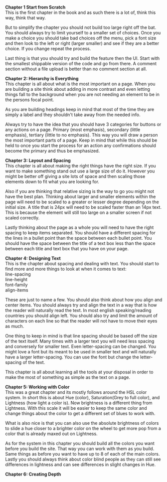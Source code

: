 **Chapter 1 Start from Scratch**  
This is the first chapter in the book and as such there is a lot of, think this way, think that way.  
  
But to simplify the chapter you should not build too large right off the bat. You should always try to limit yourself to a smaller set of choices. Once you make a choice you should take bad choices off the menu, pick a font size and then look to the left or right (larger smaller) and see if they are a better choice. If you change repeat the process.  
  
Last thing is that you should try and build the feature then the UI. Start with the smallest shippable version of the code and go from there. A comment section without a file upload is better than no comment section at all.  
  
**Chapter 2: Hierarchy is Everything**  
This chapter is all about what is the most important on a page. When you are building a site think about adding in more contrast and even letting things fall to the background when you are not needing an element to be in the persons focal point.  
  
As you are building headings keep in mind that most of the time they are simply a label and they shouldn't take away from the needed info.  
  
Always try to have the idea that you should have 3 categories for buttons or any actions on a page. Primary (most emphasis), secondary (little emphasis), tertiary (little to no emphasis). This way you will draw a person the most important parts of a page. Keep in mind that while this should be held to once you start the process for an action any confirmations should become the primary and thus be emphasized.
  
**Chapter 3: Layout and Spacing**  
This chapter is all about making the right things have the right size. If you want to make something stand out use a large size of do it. However you might be better off giving a site lots of space and then scaling those elements down to fit what you are looking for.  
  
Also if you are thinking that relative sizing is the way to go you might not have the best plan. Thinking about larger and smaller elements within the page will need to be scaled to a greater or lesser degree depending on the initial size. A title that is 24px will need to be scaled faster than an 14px text. This is because the element will still too large on a smaller screen if not scaled correctly.  
  
Lastly thinking about the page as a whole you will need to have the right spacing to keep items separated. You should have a different spacing for the lines in a bullet point than the space between each bullet point. You should have the space between the title of a text box less than the space between each title and text box that you have on your page.  
  
**Chapter 4: Designing Text**  
This is the chapter about spacing and dealing with text. You should start to find more and more things to look at when it comes to text:  
line-spacing  
line-height  
font-family  
align-items  
  
These are just to name a few. You should also think about how you align and center items. You should always try and align the text in a way that is how the reader will naturally read the text. In most english speaking/reading countries you should align left. You should also try and limit the amount of characters on each line so that the reader will not have to move their eyes as much.  
  
One thing to keep in mind is that line spacing should be based off the size of the text itself. Many times with a larger text you will need less spacing and conversely for smaller text. Even letter-spacing can be changed. You might love a font but its meant to be used in smaller text and will naturally have a larger letter-spacing. You can use the font but change the letter-spacing of the text.  
  
This chapter is all about learning all the tools at your disposal in order to make the most of something as simple as the text on a page.  
  
**Chapter  5: Working with Color**  
This was a great chapter and its mostly follows around the HSL color system. In short this is about Hue (color), Saturation(Grey to full color), and Lightness (how light a color is). Now brightness is a different thing from Lightness. With this scale it will be easier to keep the same color and change things about the color to get a different set of blues to work with.  
  
What is also nice is that you can also use the absolute brightness of colors to slide a hue closer to a brighter color on the wheel to get more pop from a color that is already maxed out on Lightness.  
  
As for the system in this chapter you should build all the colors you want before you build the site. That way you can work with them as you build. Same things as before you want to have up to 8 of each of the main colors. Lastly you should always think about color blind people as they can still see differences in lightness and can see differences in slight changes in Hue.  
  
**Chapter 6: Creating Depth**
